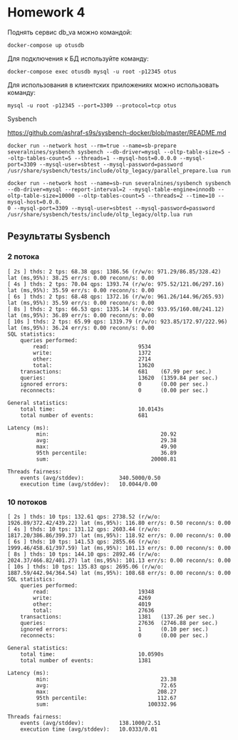 # Homework 4

Поднять сервис db_va можно командой:

`docker-compose up otusdb`

Для подключения к БД используйте команду:

`docker-compose exec otusdb mysql -u root -p12345 otus`

Для использования в клиентских приложениях можно использовать команду:

`mysql -u root -p12345 --port=3309 --protocol=tcp otus`

Sysbench

https://github.com/ashraf-s9s/sysbench-docker/blob/master/README.md


    docker run --network host --rm=true --name=sb-prepare severalnines/sysbench sysbench --db-driver=mysql --oltp-table-size=5 --oltp-tables-count=5 --threads=1 --mysql-host=0.0.0.0 --mysql-port=3309 --mysql-user=sbtest --mysql-password=password /usr/share/sysbench/tests/include/oltp_legacy/parallel_prepare.lua run
    
    docker run --network host --name=sb-run severalnines/sysbench sysbench --db-driver=mysql --report-interval=2 --mysql-table-engine=innodb --oltp-table-size=10000 --oltp-tables-count=5 --threads=2 --time=10 --mysql-host=0.0.0.
    0 --mysql-port=3309 --mysql-user=sbtest --mysql-password=password /usr/share/sysbench/tests/include/oltp_legacy/oltp.lua run
    
## Результаты Sysbench

### 2 потока

    [ 2s ] thds: 2 tps: 68.38 qps: 1386.56 (r/w/o: 971.29/86.85/328.42) lat (ms,95%): 38.25 err/s: 0.00 reconn/s: 0.00
    [ 4s ] thds: 2 tps: 70.04 qps: 1393.74 (r/w/o: 975.52/121.06/297.16) lat (ms,95%): 35.59 err/s: 0.00 reconn/s: 0.00
    [ 6s ] thds: 2 tps: 68.48 qps: 1372.16 (r/w/o: 961.26/144.96/265.93) lat (ms,95%): 35.59 err/s: 0.00 reconn/s: 0.00
    [ 8s ] thds: 2 tps: 66.53 qps: 1335.14 (r/w/o: 933.95/160.08/241.12) lat (ms,95%): 36.89 err/s: 0.00 reconn/s: 0.00
    [ 10s ] thds: 2 tps: 65.99 qps: 1319.79 (r/w/o: 923.85/172.97/222.96) lat (ms,95%): 36.24 err/s: 0.00 reconn/s: 0.00
    SQL statistics:
        queries performed:
            read:                            9534
            write:                           1372
            other:                           2714
            total:                           13620
        transactions:                        681    (67.99 per sec.)
        queries:                             13620  (1359.84 per sec.)
        ignored errors:                      0      (0.00 per sec.)
        reconnects:                          0      (0.00 per sec.)
    
    General statistics:
        total time:                          10.0143s
        total number of events:              681
    
    Latency (ms):
             min:                                   20.92
             avg:                                   29.38
             max:                                   49.90
             95th percentile:                       36.89
             sum:                                20008.81
    
    Threads fairness:
        events (avg/stddev):           340.5000/0.50
        execution time (avg/stddev):   10.0044/0.00



### 10 потоков

    [ 2s ] thds: 10 tps: 132.61 qps: 2738.52 (r/w/o: 1926.89/372.42/439.22) lat (ms,95%): 116.80 err/s: 0.50 reconn/s: 0.00
    [ 4s ] thds: 10 tps: 131.12 qps: 2603.44 (r/w/o: 1817.20/386.86/399.37) lat (ms,95%): 118.92 err/s: 0.00 reconn/s: 0.00
    [ 6s ] thds: 10 tps: 141.53 qps: 2855.66 (r/w/o: 1999.46/458.61/397.59) lat (ms,95%): 101.13 err/s: 0.00 reconn/s: 0.00
    [ 8s ] thds: 10 tps: 144.10 qps: 2892.46 (r/w/o: 2024.37/466.82/401.27) lat (ms,95%): 101.13 err/s: 0.00 reconn/s: 0.00
    [ 10s ] thds: 10 tps: 135.83 qps: 2695.06 (r/w/o: 1887.59/442.94/364.54) lat (ms,95%): 108.68 err/s: 0.00 reconn/s: 0.00
    SQL statistics:
        queries performed:
            read:                            19348
            write:                           4269
            other:                           4019
            total:                           27636
        transactions:                        1381   (137.26 per sec.)
        queries:                             27636  (2746.88 per sec.)
        ignored errors:                      1      (0.10 per sec.)
        reconnects:                          0      (0.00 per sec.)
    
    General statistics:
        total time:                          10.0590s
        total number of events:              1381
    
    Latency (ms):
             min:                                   23.38
             avg:                                   72.65
             max:                                  208.27
             95th percentile:                      112.67
             sum:                               100332.96
    
    Threads fairness:
        events (avg/stddev):           138.1000/2.51
        execution time (avg/stddev):   10.0333/0.01
